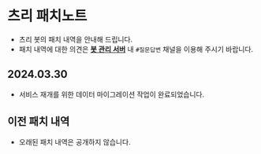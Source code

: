 # 츠리 패치노트

- 츠리 봇의 패치 내역을 안내해 드립니다.
- 패치 내역에 대한 의견은 [**봇 관리 서버**](https://bot.dowon.monster/join) 내 `#질문답변` 채널을 이용해 주시기 바랍니다.

## 2024.03.30
- 서비스 재개를 위한 데이터 마이그레이션 작업이 완료되었습니다.

## 이전 패치 내역
- 오래된 패치 내역은 공개하지 않습니다.